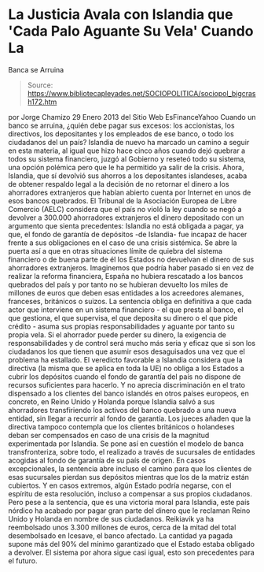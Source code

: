 # La Justicia Avala con Islandia que 'Cada Palo Aguante Su Vela' Cuando La 
Banca se Arruina

> Source: https://www.bibliotecapleyades.net/SOCIOPOLITICA/sociopol_bigcrash172.htm

por Jorge Chamizo
29 Enero 2013
del Sitio Web
EsFinanceYahoo
Cuando un banco se arruina, ¿quién debe pagar sus excesos: los accionistas,
los directivos, los depositantes y los empleados de ese banco, o todo los
ciudadanos del un país?
Islandia de nuevo ha marcado un camino a seguir en
esta materia, al igual que hizo hace cinco años cuando dejó quebrar a todos
su sistema financiero, juzgó al Gobierno y reseteó todo su sistema, una
opción polémica pero que le ha permitido ya salir de la crisis.
Ahora, Islandia, que sí devolvió sus ahorros a los depositantes islandeses,
acaba de obtener
respaldo legal a la decisión de no retornar el dinero a los
ahorradores extranjeros que habían abierto cuenta por Internet en unos de
esos bancos quebrados.
El Tribunal de la Asociación Europea de Libre Comercio (AELC) considera que
el país no violó la ley cuando se negó a devolver a 300.000 ahorradores
extranjeros el dinero depositado con un argumento que sienta precedentes:
Islandia no está obligada a pagar, ya que, el fondo de garantía de depósitos
-de Islandia- fue incapaz de hacer frente a sus obligaciones en el caso de
una crisis sistémica.
Se abre la puerta así a que en otras situaciones
límite de quiebra del sistema financiero o de buena parte de él los Estados
no devuelvan el dinero de sus ahorradores extranjeros.
Imaginemos que podría
haber pasado si en vez de realizar la reforma financiera, España no hubiera
rescatado a los bancos quebrados del país y por tanto no se hubieran
devuelto los miles de millones de euros que deben esas entidades a los
acreedores alemanes, franceses, británicos o suizos.
La sentencia obliga en definitiva a que cada actor que interviene en un
sistema financiero - el que presta al banco, el que gestiona, el que
supervisa, el que deposita su dinero o el que pide crédito - asuma sus
propias responsabilidades y aguante por tanto su propia vela.
Si el
ahorrador puede perder su dinero, la exigencia de responsabilidades y de
control será mucho más seria y eficaz que si son los ciudadanos los que
tienen que asumir esos desaguisados una vez que el problema ha estallado.
El veredicto favorable a Islandia considera que la directiva (la misma que
se aplica en toda la UE) no obliga a los Estados a cubrir los depósitos
cuando el fondo de garantía del país no dispone de recursos suficientes para
hacerlo.
Y no aprecia discriminación en el trato dispensado a los clientes
del banco islandés en otros países europeos, en concreto, en Reino Unido y
Holanda porque Islandia salvó a sus ahorradores transfiriendo los activos
del banco quebrado a una nueva entidad, sin llegar a recurrir al fondo de
garantía.
Los jueces añaden que la directiva tampoco contempla que los clientes
británicos o holandeses deban ser compensados en caso de una crisis de la
magnitud experimentada por Islandia. Se pone así en cuestión el modelo de
banca transfronteriza, sobre todo, el realizado a través de sucursales de
entidades acogidas al fondo de garantía de su país de origen.
En casos excepcionales, la sentencia abre incluso el camino para que los
clientes de esas sucursales pierdan sus depósitos mientras que los de la
matriz están cubiertos.
Y en casos extremos, algún Estado podría negarse,
con el espíritu de esta resolución, incluso a compensar a sus propios
ciudadanos.
Pero pese a la sentencia, que es una victoria moral para Islandia, este país
nórdico ha acabado por pagar gran parte del dinero que le reclaman Reino
Unido y Holanda en nombre de sus ciudadanos.
Reikiavik ya ha reembolsado
unos 3.300 millones de euros, cerca de la mitad del total desembolsado en
Icesave, el banco afectado. La cantidad ya pagada supone más del 90% del
mínimo garantizado que el Estado estaba obligado a devolver.
El sistema por ahora sigue casi igual, esto son
precedentes para el futuro.
